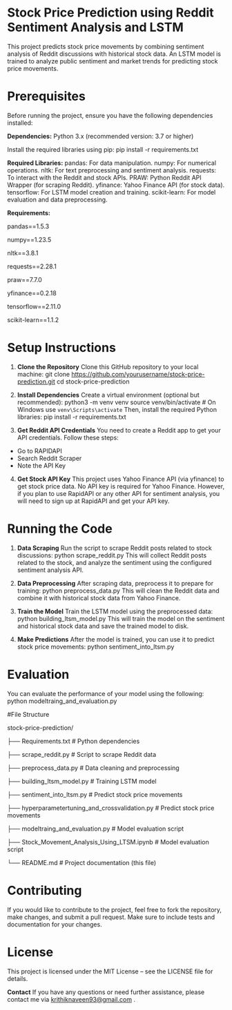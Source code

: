# **Stock Price Prediction using Reddit Sentiment Analysis and LSTM**
This project predicts stock price movements by combining sentiment analysis of Reddit discussions with historical stock data. An LSTM model is trained to analyze public sentiment and market trends for predicting stock price movements.

# Prerequisites
Before running the project, ensure you have the following dependencies installed:

**Dependencies:**
Python 3.x (recommended version: 3.7 or higher)

Install the required libraries using pip:
pip install -r requirements.txt

**Required Libraries:**
pandas: For data manipulation.
numpy: For numerical operations.
nltk: For text preprocessing and sentiment analysis.
requests: To interact with the Reddit and stock APIs.
PRAW: Python Reddit API Wrapper (for scraping Reddit).
yfinance: Yahoo Finance API (for stock data).
tensorflow: For LSTM model creation and training.
scikit-learn: For model evaluation and data preprocessing.

**Requirements:**

pandas==1.5.3

numpy==1.23.5

nltk==3.8.1

requests==2.28.1

praw==7.7.0

yfinance==0.2.18

tensorflow==2.11.0

scikit-learn==1.1.2


# Setup Instructions

1. **Clone the Repository**
Clone this GitHub repository to your local machine:
git clone https://github.com/yourusername/stock-price-prediction.git
cd stock-price-prediction

2. **Install Dependencies**
Create a virtual environment (optional but recommended):
python3 -m venv venv
source venv/bin/activate  # On Windows use `venv\Scripts\activate`
Then, install the required Python libraries:
pip install -r requirements.txt

3. **Get Reddit API Credentials**
You need to create a Reddit app to get your API credentials. Follow these steps:
* Go to RAPIDAPI
* Search Reddit Scraper
* Note the API Key

4. **Get Stock API Key**
This project uses Yahoo Finance API (via yfinance) to get stock price data. No API key is required for Yahoo Finance.
However, if you plan to use RapidAPI or any other API for sentiment analysis, you will need to sign up at RapidAPI and get your API key.

# Running the Code

1. **Data Scraping**
Run the script to scrape Reddit posts related to stock discussions:
python scrape_reddit.py
This will collect Reddit posts related to the stock, and analyze the sentiment using the configured sentiment analysis API.

2. **Data Preprocessing**
After scraping data, preprocess it to prepare for training:
python preprocess_data.py
This will clean the Reddit data and combine it with historical stock data from Yahoo Finance.

3. **Train the Model**
Train the LSTM model using the preprocessed data:
python building_ltsm_model.py
This will train the model on the sentiment and historical stock data and save the trained model to disk.

4. **Make Predictions**
After the model is trained, you can use it to predict stock price movements:
python sentiment_into_ltsm.py

# Evaluation
You can evaluate the performance of your model using the following:
python modeltraing_and_evaluation.py

#File Structure

stock-price-prediction/



├── Requirements.txt                                           # Python dependencies

├── scrape_reddit.py                                           # Script to scrape Reddit data

├── preprocess_data.py                                         # Data cleaning and preprocessing

├── building_ltsm_model.py                                     # Training LSTM model

├── sentiment_into_ltsm.py                                     # Predict stock price movements

├── hyperparametertuning_and_crossvalidation.py                # Predict stock price movements

├── modeltraing_and_evaluation.py                              # Model evaluation script

├── Stock_Movement_Analysis_Using_LTSM.ipynb                              # Model evaluation script

└── README.md                                                  # Project documentation (this file)


# Contributing
If you would like to contribute to the project, feel free to fork the repository, make changes, and submit a pull request.
Make sure to include tests and documentation for your changes.

# License
This project is licensed under the MIT License – see the LICENSE file for details.

**Contact**
If you have any questions or need further assistance, please contact me via krithiknaveen93@gmail.com .
